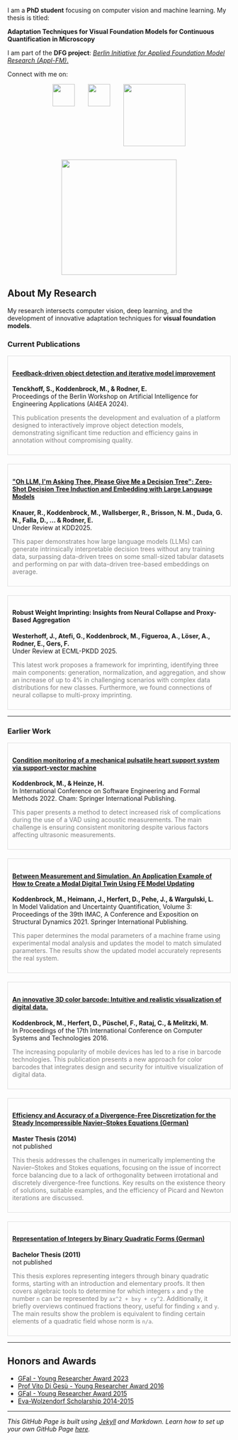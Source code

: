 <!--- ![Header Image](res/header.webp) -->


I am a **PhD student** focusing on computer vision and machine learning. My thesis is titled:

**Adaptation Techniques for Visual Foundation Models for Continuous Quantification in Microscopy**

I am part of the **DFG project**:
[_Berlin Initiative for Applied Foundation Model Research (Appl-FM)_.](https://www.bht-berlin.de/3873/article/9084)


Connect with me on:
<div style="display: flex; flex-wrap: wrap; justify-content: center; gap: 30px;">
<a href="https://github.com/mario-koddenbrock"><img src="https://github.githubassets.com/images/modules/logos_page/GitHub-Mark.png" width="50"/></a>
<a href="https://www.linkedin.com/in/koddenbrock/"><img src="https://upload.wikimedia.org/wikipedia/commons/c/ca/LinkedIn_logo_initials.png" width="50"/></a>
<a href="https://www.htw-berlin.de/hochschule/personen/person/?eid=14549"><img src="https://corporatedesign.htw-berlin.de/files/Presse/_tmp_/3/4/csm_Logos_1330x430_612fe2f37a.jpg" width="140"/></a>
<a href="https://scholar.google.com/citations?user=wqHic0AAAAAJ&hl=de"><img src="https://scholar.google.com/intl/en/scholar/images/1x/scholar_logo_64dp.png" width="260"/></a>
</div>

## About My Research

My research intersects computer vision, deep learning, and the development of innovative adaptation techniques for **visual foundation models**. 

### Current Publications

<div style="display: flex; flex-wrap: wrap; gap: 20px;">

<div style="flex: 1; min-width: 300px; border: 1px solid #ddd; padding: 10px;">
<h4><a href="https://scholar.google.com/citations?view_op=view_citation&hl=de&user=wqHic0AAAAAJ&citation_for_view=wqHic0AAAAAJ:IjCSPb-OGe4C">Feedback-driven object detection and iterative model improvement</a></h4>
<p><strong>Tenckhoff, S., Koddenbrock, M., & Rodner, E.</strong> <br> Proceedings of the Berlin Workshop on Artificial Intelligence for Engineering Applications (AI4EA 2024).</p>
<p style="color: gray;">This publication presents the development and evaluation of a platform designed to interactively improve object detection models, demonstrating significant time reduction and efficiency gains in annotation without compromising quality.</p>
</div>

<div style="flex: 1; min-width: 300px; border: 1px solid #ddd; padding: 10px;">
<h4><a href="https://arxiv.org/abs/2409.18594">"Oh LLM, I'm Asking Thee, Please Give Me a Decision Tree": Zero-Shot Decision Tree Induction and Embedding with Large Language Models</a></h4>
<p><strong>Knauer, R., Koddenbrock, M., Wallsberger, R., Brisson, N. M., Duda, G. N., Falla, D., ... & Rodner, E.</strong> <br> Under Review at KDD2025.</p>
<p style="color: gray;">This paper demonstrates how large language models (LLMs) can generate intrinsically interpretable decision trees without any training data, surpassing data-driven trees on some small-sized tabular datasets and performing on par with data-driven tree-based embeddings on average.</p>
</div>

<div style="flex: 1; min-width: 300px; border: 1px solid #ddd; padding: 10px;">
<h4>Robust Weight Imprinting: Insights from Neural Collapse and Proxy-Based Aggregation</h4>
<p><strong>Westerhoff, J., Atefi, G., Koddenbrock, M., Figueroa, A., Löser, A., Rodner, E., Gers, F.</strong> <br> Under Review at ECML-PKDD 2025.</p>
<p style="color: gray;">This latest work proposes a framework for imprinting, identifying three main components: generation, normalization, and aggregation, and show an increase of up to 4% in challenging scenarios with complex data distributions for new classes. Furthermore, we found connections of neural collapse to multi-proxy imprinting.</p>
</div>

</div>


---

### Earlier Work

<div style="display: flex; flex-wrap: wrap; gap: 20px;">

<div style="flex: 1; min-width: 300px; border: 1px solid #ddd; padding: 10px;">
<h4><a href="https://link.springer.com/chapter/10.1007/978-3-031-26236-4_6">Condition monitoring of a mechanical pulsatile heart support system via support-vector machine</a></h4>
<p><strong>Koddenbrock, M., & Heinze, H.</strong> <br> In International Conference on Software Engineering and Formal Methods 2022. Cham: Springer International Publishing.</p>
<p style="color: gray;">This paper presents a method to detect increased risk of complications during the use of a VAD using acoustic measurements. The main challenge is ensuring consistent monitoring despite various factors affecting ultrasonic measurements.</p>
</div>

<div style="flex: 1; min-width: 300px; border: 1px solid #ddd; padding: 10px;">
<h4><a href="https://link.springer.com/chapter/10.1007/978-3-030-77348-9_6">Between Measurement and Simulation. An Application Example of How to Create a Modal Digital Twin Using FE Model Updating</a></h4>
<p><strong>Koddenbrock, M., Heimann, J., Herfert, D., Pehe, J., & Wargulski, L.</strong> <br> In Model Validation and Uncertainty Quantification, Volume 3: Proceedings of the 39th IMAC, A Conference and Exposition on Structural Dynamics 2021. Springer International Publishing.</p>
<p style="color: gray;">This paper determines the modal parameters of a machine frame using experimental modal analysis and updates the model to match simulated parameters. The results show the updated model accurately represents the real system.</p>
</div>

<div style="flex: 1; min-width: 300px; border: 1px solid #ddd; padding: 10px;">
<h4><a href="https://dl.acm.org/doi/10.1145/2983468.2983486">An innovative 3D color barcode: Intuitive and realistic visualization of digital data.</a></h4>
<p><strong>Koddenbrock, M., Herfert, D., Püschel, F., Rataj, C., & Melitzki, M.</strong> <br> In Proceedings of the 17th International Conference on Computer Systems and Technologies 2016.</p>
<p style="color: gray;">The increasing popularity of mobile devices has led to a rise in barcode technologies. This publication presents a new approach for color barcodes that integrates design and security for intuitive visualization of digital data.</p>
</div>

<div style="flex: 1; min-width: 300px; border: 1px solid #ddd; padding: 10px;">
<h4><a href="assets/pdf/Masterarbeit.pdf">Efficiency and Accuracy of a Divergence-Free Discretization for the Steady Incompressible Navier–Stokes Equations (German)</a></h4>
<p><strong>Master Thesis (2014)</strong> <br> not published</p>
<p style="color: gray;">This thesis addresses the challenges in numerically implementing the Navier–Stokes and Stokes equations, focusing on the issue of incorrect force balancing due to a lack of orthogonality between irrotational and discretely divergence-free functions. Key results on the existence theory of solutions, suitable examples, and the efficiency of Picard and Newton iterations are discussed.</p>
</div>

<div style="flex: 1; min-width: 300px; border: 1px solid #ddd; padding: 10px;">
<h4><a href="assets/pdf/Bachelorarbeit.pdf">Representation of Integers by Binary Quadratic Forms (German)</a></h4>
<p><strong>Bachelor Thesis (2011)</strong> <br> not published</p>
<p style="color: gray;">This thesis explores representing integers through binary quadratic forms, starting with an introduction and elementary proofs. It then covers algebraic tools to determine for which integers <code>x</code> and <code>y</code> the number <code>n</code> can be represented by <code>ax^2 + bxy + cy^2</code>. Additionally, it briefly overviews continued fractions theory, useful for finding <code>x</code> and <code>y</code>. The main results show the problem is equivalent to finding certain elements of a quadratic field whose norm is <code>n/a</code>.</p>
</div>

</div>


---


## Honors and Awards

* [GFaI - Young Researcher Award 2023](https://www.gfai.de/aktuelles/presse/news/artikel/gfai-kuehrt-nachwuchsforscher-2023)
* [Prof Vito Di Gesù - Young Researcher Award 2016](https://www.gfai.de/ueber-uns/profil/auszeichnungen)
* [GFaI - Young Researcher Award 2015](https://www.adlershof.de/news/verleihung-des-gfai-nachwuchspreises)
* [Eva-Wolzendorf Scholarship 2014-2015](https://www.fu-berlin.de/sites/frauenbeauftragte/gleichstellung/frauenfoerderung/eva-wolzendorf-stipendium/index.html)





---

*This GitHub Page is built using [Jekyll](https://jekyllrb.com) and Markdown. Learn how to set up your own GitHub Page [here](https://docs.github.com/en/pages).*

